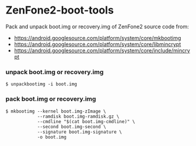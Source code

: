 # ZenFone2-boot-tools
Pack and unpack boot.img or recovery.img of ZenFone2
source code from: 
* https://android.googlesource.com/platform/system/core/mkbootimg
* https://android.googlesource.com/platform/system/core/libmincrypt
* https://android.googlesource.com/platform/system/core/include/mincrypt

### unpack boot.img or recovery.img
```
$ unpackbootimg -i boot.img 
```

### pack boot.img or recovery.img
```
$ mkbootimg --kernel boot.img-zImage \
            --ramdisk boot.img-ramdisk.gz \
            --cmdline "$(cat boot.img-cmdline)" \
            --second boot.img-second \
            --signature boot.img-signature \
            -o boot.img
```
